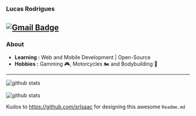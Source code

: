 ### Lucas Rodrigues
 [![Gmail Badge](https://img.shields.io/badge/-lucasrosou@gmail.com-c14438?style=flat-square&logo=Gmail&logoColor=white&link=mailto:lucasrosou@gmail.com)](mailto:lucasrosou@gmail.com)
---------------------------------------------------------------------------------------------------------------------------------------------------------------------------------
### About

-  **Learning :** Web and Mobile Development | Open-Source
-  **Hobbies :** Gamming 🎮, Motorcycles 🏍️ and Bodybuilding 🦾
---------------------------------------------------------------------------------------------------------------------------------------------------------------------------------

![github stats](https://github-readme-stats.vercel.app/api?username=LucasRodriguesSouza&show_icons=true&theme=tokyonight)
<br></br>
![github stats](https://github-readme-stats.anuraghazra1.vercel.app/api/top-langs/?username=LucasRodriguesSouza&layout=compact&show_icons=true&theme=tokyonight)

Kudos to https://github.com/srIsaac for designing this awesome `Readme.md`
